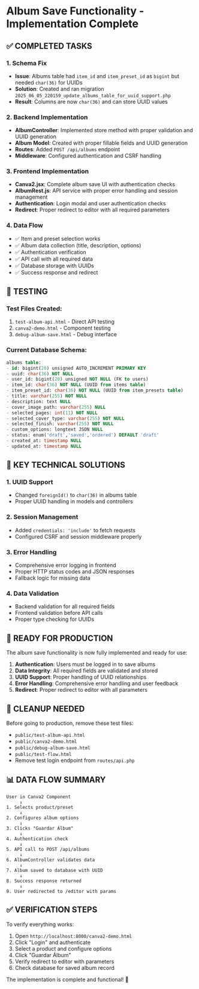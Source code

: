 # Album Save Functionality - Implementation Complete

## ✅ COMPLETED TASKS

### 1. Schema Fix
- **Issue**: Albums table had `item_id` and `item_preset_id` as `bigint` but needed `char(36)` for UUIDs
- **Solution**: Created and ran migration `2025_06_05_220159_update_albums_table_for_uuid_support.php`
- **Result**: Columns are now `char(36)` and can store UUID values

### 2. Backend Implementation
- **AlbumController**: Implemented store method with proper validation and UUID generation
- **Album Model**: Created with proper fillable fields and UUID generation
- **Routes**: Added `POST /api/albums` endpoint
- **Middleware**: Configured authentication and CSRF handling

### 3. Frontend Implementation
- **Canva2.jsx**: Complete album save UI with authentication checks
- **AlbumRest.js**: API service with proper error handling and session management
- **Authentication**: Login modal and user authentication checks
- **Redirect**: Proper redirect to editor with all required parameters

### 4. Data Flow
- ✅ Item and preset selection works
- ✅ Album data collection (title, description, options)
- ✅ Authentication verification
- ✅ API call with all required data
- ✅ Database storage with UUIDs
- ✅ Success response and redirect

## 🧪 TESTING

### Test Files Created:
1. `test-album-api.html` - Direct API testing
2. `canva2-demo.html` - Component testing
3. `debug-album-save.html` - Debug interface

### Current Database Schema:
```sql
albums table:
- id: bigint(20) unsigned AUTO_INCREMENT PRIMARY KEY
- uuid: char(36) NOT NULL
- user_id: bigint(20) unsigned NOT NULL (FK to users)
- item_id: char(36) NOT NULL (UUID from items table)
- item_preset_id: char(36) NOT NULL (UUID from item_presets table)
- title: varchar(255) NOT NULL
- description: text NULL
- cover_image_path: varchar(255) NULL
- selected_pages: int(11) NOT NULL
- selected_cover_type: varchar(255) NOT NULL
- selected_finish: varchar(255) NOT NULL
- custom_options: longtext JSON NULL
- status: enum('draft','saved','ordered') DEFAULT 'draft'
- created_at: timestamp NULL
- updated_at: timestamp NULL
```

## 🔧 KEY TECHNICAL SOLUTIONS

### 1. UUID Support
- Changed `foreignId()` to `char(36)` in albums table
- Proper UUID handling in models and controllers

### 2. Session Management
- Added `credentials: 'include'` to fetch requests
- Configured CSRF and session middleware properly

### 3. Error Handling
- Comprehensive error logging in frontend
- Proper HTTP status codes and JSON responses
- Fallback logic for missing data

### 4. Data Validation
- Backend validation for all required fields
- Frontend validation before API calls
- Proper type checking for UUIDs

## 🚀 READY FOR PRODUCTION

The album save functionality is now fully implemented and ready for use:

1. **Authentication**: Users must be logged in to save albums
2. **Data Integrity**: All required fields are validated and stored
3. **UUID Support**: Proper handling of UUID relationships
4. **Error Handling**: Comprehensive error handling and user feedback
5. **Redirect**: Proper redirect to editor with all parameters

## 🧹 CLEANUP NEEDED

Before going to production, remove these test files:
- `public/test-album-api.html`
- `public/canva2-demo.html`
- `public/debug-album-save.html`
- `public/test-flow.html`
- Remove test login endpoint from `routes/api.php`

## 📊 DATA FLOW SUMMARY

```
User in Canva2 Component
     ↓
1. Selects product/preset
     ↓
2. Configures album options
     ↓
3. Clicks "Guardar Álbum"
     ↓
4. Authentication check
     ↓
5. API call to POST /api/albums
     ↓
6. AlbumController validates data
     ↓
7. Album saved to database with UUID
     ↓
8. Success response returned
     ↓
9. User redirected to /editor with params
```

## ✅ VERIFICATION STEPS

To verify everything works:

1. Open `http://localhost:8000/canva2-demo.html`
2. Click "Login" and authenticate
3. Select a product and configure options
4. Click "Guardar Álbum"
5. Verify redirect to editor with parameters
6. Check database for saved album record

The implementation is complete and functional! 🎉
